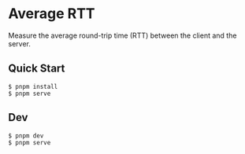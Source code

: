 # Average RTT

Measure the average round-trip time (RTT) between the client and the server.

## Quick Start

```console
$ pnpm install
$ pnpm serve
```

## Dev

```console
$ pnpm dev
$ pnpm serve
```
